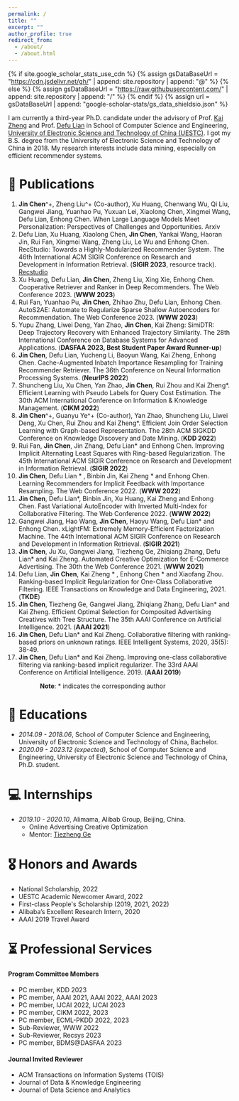 ```yaml
---
permalink: /
title: ""
excerpt: ""
author_profile: true
redirect_from: 
  - /about/
  - /about.html
---
```


{% if site.google_scholar_stats_use_cdn %}
{% assign gsDataBaseUrl = "https://cdn.jsdelivr.net/gh/" | append: site.repository | append: "@" %}
{% else %}
{% assign gsDataBaseUrl = "https://raw.githubusercontent.com/" | append: site.repository | append: "/" %}
{% endif %}
{% assign url = gsDataBaseUrl | append: "google-scholar-stats/gs_data_shieldsio.json" %}

<span class='anchor' id='about-me'></span>

I am currently a third-year Ph.D. candidate under the advisory of Prof. [Kai Zheng](https://zheng-kai.com/) and Prof. [Defu Lian](http://staff.ustc.edu.cn/~liandefu/) in School of Computer Science and Engineering, [University of Electronic Science and Technology of China (UESTC)](https://www.uestc.edu.cn/). I got my B.S. degree from the University of Electronic Science and Technology of China in 2018. My research interests include data mining, especially on efficient recommender systems.





<!-- # 🔥 News
- *2022.02*: &nbsp;🎉🎉 Lorem ipsum dolor sit amet, consectetur adipiscing elit. Vivamus ornare aliquet ipsum, ac tempus justo dapibus sit amet. 
- *2022.02*: &nbsp;🎉🎉 Lorem ipsum dolor sit amet, consectetur adipiscing elit. Vivamus ornare aliquet ipsum, ac tempus justo dapibus sit amet.  -->

# 📝 Publications 
1. **Jin Chen**^+, Zheng Liu^+ (Co-author), Xu Huang, Chenwang Wu, Qi Liu, Gangwei Jiang, Yuanhao Pu, Yuxuan Lei, Xiaolong Chen, Xingmei Wang, Defu Lian, Enhong Chen. When Large Language Models Meet Personalization: Perspectives of Challenges and Opportunities. Arxiv
1. Defu Lian, Xu Huang, Xiaolong Chen, **Jin Chen**, Yankai Wang, Haoran Jin, Rui Fan, Xingmei Wang, Zheng Liu, Le Wu and Enhong Chen. RecStudio: Towards a Highly-Modularized Recommender System. The 46th International ACM SIGIR Conference on Research and Development in Information Retrieval. (**SIGIR 2023**, resource track). [Recstudio](https://github.com/ustcml/RecStudio) 
1. Xu Huang, Defu Lian, **Jin Chen**, Zheng Liu, Xing Xie, Enhong Chen. Cooperative Retriever and Ranker in Deep Recommenders. The Web Conference 2023. (**WWW 2023**) 
1. Rui Fan, Yuanhao Pu, **Jin Chen**, Zhihao Zhu, Defu Lian, Enhong Chen. AutoS2AE: Automate to Regularize Sparse Shallow Autoencoders for Recommendation. The Web Conference 2023. (**WWW 2023**)
2. Yupu Zhang, Liwei Deng, Yan Zhao, **Jin Chen**, Kai Zheng: SimiDTR: Deep Trajectory Recovery with Enhanced Trajectory Similarity. The 28th International Conference on Database Systems for Advanced Applications. (**DASFAA 2023, Best Student Paper Award Runner-up**)
3. **Jin Chen**, Defu Lian, Yucheng Li, Baoyun Wang, Kai Zheng, Enhong Chen. Cache-Augmented Inbatch Importance Resampling for Training Recommender Retriever. The 36th Conference on Neural Information Processing Systems. (**NeurIPS 2022**)
4. Shuncheng Liu, Xu Chen, Yan Zhao, **Jin Chen**, Rui Zhou and Kai Zheng*. Efficient Learning with Pseudo Labels for Query Cost Estimation. The 30th ACM International Conference on Information & Knowledge Management. (**CIKM 2022**)
5. **Jin Chen**^+, Guanyu Ye^+ (Co-author), Yan Zhao, Shuncheng Liu, Liwei Deng, Xu Chen, Rui Zhou and Kai Zheng*. Efficient Join Order Selection Learning with Graph-based Representation. The 28th ACM SIGKDD Conference on Knowledge Discovery and Date Mining. (**KDD 2022**)
6. Rui Fan, **Jin Chen**, Jin Zhang, Defu Lian* and Enhong Chen. Improving Implicit Alternating Least Squares with Ring-based Regularization. The 45th International ACM SIGIR Conference on Research and Development in Information Retrieval. (**SIGIR 2022**) 
7. **Jin Chen**, Defu Lian * , Binbin Jin, Kai Zheng * and Enhong Chen. Learning Recommenders for Implicit Feedback with Importance Resampling. The Web Conference 2022. (**WWW 2022**)
8. **Jin Chen**, Defu Lian*, Binbin Jin, Xu Huang, Kai Zheng and Enhong Chen. Fast Variational AutoEncoder with Inverted Multi-Index for Collaborative Filtering. The Web Conference 2022. (**WWW 2022**)
9. Gangwei Jiang, Hao Wang, **Jin Chen**, Haoyu Wang, Defu Lian* and Enhong Chen. xLightFM: Extremely Memory-Efficient Factorization Machine. The 44th International ACM SIGIR Conference on Research and Development in Information Retrieval. (**SIGIR 2021**)
10. **Jin Chen**, Ju Xu, Gangwei Jiang, Tiezheng Ge, Zhiqiang Zhang, Defu Lian* and Kai Zheng. Automated Creative Optimization for E-Commerce Advertising. The 30th the Web Conference 2021. (**WWW 2021**)
11. Defu Lian, **Jin Chen**, Kai Zheng * , Enhong Chen *  and Xiaofang Zhou. Ranking-based Implicit Regularization for One-Class Collaborative Filtering. IEEE Transactions on Knowledge and Data Engineering, 2021. (**TKDE**)
12. **Jin Chen**, Tiezheng Ge, Gangwei Jiang, Zhiqiang Zhang, Defu Lian* and Kai Zheng. Efficient Optimal Selection for Composited Advertising Creatives with Tree Structure. The 35th AAAI Conference on Artificial Intelligence. 2021. (**AAAI 2021**)
13. **Jin Chen**, Defu Lian* and Kai Zheng. Collaborative filtering with ranking-based priors on unknown ratings. IEEE Intelligent Systems, 2020, 35(5): 38-49.
14. **Jin Chen**, Defu Lian* and Kai Zheng. Improving one-class collaborative filtering via ranking-based implicit regularizer. The 33rd AAAI Conference on Artificial Intelligence. 2019. (**AAAI 2019**)

&emsp; &emsp; &emsp; &emsp; **Note**: * indicates the corresponding author

# 📖 Educations

- *2014.09 - 2018.06*, School of Computer Science and Engineering, University of Electronic Science and Technology of China, Bachelor. 
- *2020.09 - 2023.12 (expected)*, School of Computer Science and Engineering, University of Electronic Science and Technology of China, Ph.D. student.

# 💻 Internships

- *2019.10 - 2020.10*, Alimama, Alibab Group, Beijing, China.
  - Online Advertising Creative Optimization
  - Mentor: [Tiezheng Ge](https://scholar.google.com/citations?user=db5ZTlMAAAAJ&hl=en)

# 🎖 Honors and Awards

- National Scholarship, 2022
- UESTC Academic Newcomer Award, 2022
- First-class People's Scholarship (2019, 2021, 2022)
- Alibaba’s Excellent Research Intern, 2020
- AAAI 2019 Travel Award

# ⏳ Professional Services

#### Program Committee Members
- PC member, KDD 2023
- PC member, AAAI 2021, AAAI 2022, AAAI 2023
- PC member, IJCAI 2022, IJCAI 2023
- PC member, CIKM 2022, 2023
- PC member, ECML-PKDD 2022, 2023
- Sub-Reviewer, WWW 2022
- Sub-Reviewer, Recsys 2023
- PC member, BDMS@DASFAA 2023

#### Journal Invited Reviewer
- ACM Transactions on Information Systems (TOIS)
- Journal of Data & Knowledge Engineering
- Journal of Data Science and Analytics

<!-- # 📆 Research Experience

#### Ranking-based Implicit Regularization for One-class collaborative filtering
+ Propose a ranking-based regularizer for one-class collaborative filtering by hypothesizing that users’ preference scores for uninteracted items should not deviate a lot from each other.
+ The research has been accepted by AAAI 2019, TKDE 2021.

#### Advertising Creative Optimization <font size="3">(Alibaba Innovative Research, Alimama Group) </font>
+ Lead and accomplish the research of online advertising creative optimization.
+ Deploy the algorithm in the production environment and increase CTR by 5%.
+ The research has been accepted by AAAI 2021, WWW 2021.

#### Dynamic Negative Sampling for Recommender Systems
+ Propose a dynamic sampler via inverted multi-index. The research has been accepted by WWW 2022.
+ Design an importance resampling based sampler. The research has been accepted by WWW 2022.
+ Propose a Cache-Augmented Inbatch Importance Resampling for training recommender retrievers. The research has been submitted to NeurIPS 2022.

#### Join Order Selection for Database Optimizer <font size="3"> (Huawei Cloud Database Innovation Lab) </font>
+ Lead and accomplish the research of RL-based Join Order Selection.
+ The research has been accepted by KDD 2022. -->
